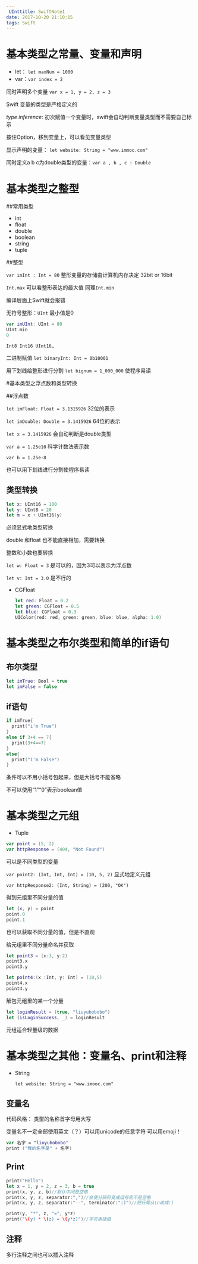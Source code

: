 ```yaml
---
 UInttitle: SwiftNote1
date: 2017-10-20 21:10:15
tags: Swift
---
```


# 基本类型之常量、变量和声明

- let： `let maxNum = 1000`
- var：`var index = 2`

同时声明多个变量 `var x = 1, y = 2, z = 3`

Swift 变量的类型是严格定义的

*type inference*: 初次赋值一个变量时，swift会自动判断变量类型而不需要自己标示

按住Option，移到变量上，可以看见变量类型

显示声明的变量： `let website: String = "www.immoc.com"`

同时定义a b c为double类型的变量：`var a , b , c : Double`



# 基本类型之整型

##常用类型

- int
- float
- double
- boolean
- string
- tuple

##整型

`var imInt : Int = 80` 整形变量的存储由计算机内存决定 32bit or 16bit

`Int.max` 可以看整形表达的最大值 同理`Int.min`

编译层面上Swift就会报错

无符号整形：`UInt`  最小值是0

```swift
var imUInt: UInt = 80
UInt.min
0
```

`Int8 Int16 UInt16…`

二进制赋值 `let binaryInt: Int = 0b10001`

用下划线给整形进行分割 `let bignum = 1_000_000` 使程序易读



#基本类型之浮点数和类型转换

##浮点数

`let imFloat: Float = 3.1315926` 32位的表示

`let imDouble: Double = 3.1415926` 64位的表示

`let x = 3.1415926` 会自动判断是double类型

`var a = 1.25e10` 科学计数法表示数

`var b = 1.25e-8`

也可以用下划线进行分割使程序易读

## 类型转换

```swift
let x: UInt16 = 100
let y: UInt8 = 20
let m = x + UInt16(y)
```

必须显式地类型转换

double 和float 也不能直接相加，需要转换

整数和小数也要转换

`let w: Float = 3` 是可以的，因为3可以表示为浮点数

`let v: Int = 3.0` 是不行的

- CGFloat

  ```swift
  let red: Float = 0.2
  let green: CGFloat = 0.5
  let blue: CGFloat = 0.3
  UIColor(red: red, green: green, blue: blue, alpha: 1.0)
  ```



# 基本类型之布尔类型和简单的if语句

## 布尔类型

```swift
let imTrue: Bool = true
let imFalse = false
```

## if语句

```swift
if imTrue{
  print("i'm True")
}
else if 3+4 == 7{
  print(3+4==7)
}
else{
  print("I'm False")
}
```

条件可以不用小括号包起来，但是大括号不能省略

不可以使用“1”“0”表示boolean值



# 基本类型之元组

- Tuple

```swift
var point = (5, 2)
var httpResponse = (404, "Not Found")
```

可以是不同类型的变量

`var point2: (Int, Int, Int) = (10, 5, 2)` 显式地定义元组

`var httpResponse2: (Int, String) = (200, "OK")`

得到元组里不同分量的值

````swift
let (x, y) = point
point.0
point.1
````

也可以获取不同分量的值，但是不直观

给元组里不同分量命名并获取

```swift
let point3 = (x:3, y:2)
point3.x
point3.y

let point4:(x :Int, y: Int) = (10,5)
point4.x
point4.y
```

解包元组里的某一个分量

```swift
let loginResult = (true, "liuyubobobo")
let (isLoginSuccess, _) = loginResult
```

元组适合轻量级的数据



# 基本类型之其他：变量名、print和注释

- String

  `let website: String = "www.imooc.com"`

## 变量名

代码风格： 类型的名称首字母用大写

变量名不一定全部使用英文（？）可以用unicode的任意字符 可以用emoji！

```swift
var 名字 = "liuyubobobo"
print ("我的名字是" + 名字)
```

## Print

```swift
print("Hello")
let x = 1, y = 2, z = 3, b = true
print(x, y, z, b)//默认中间是空格
print(x, y, z, separator:",")//会使分隔符变成逗号而不是空格
print(x, y, z, separator:"--", terminator:":)")//把行尾从\n改成:)

print(y, "*", z, "=", y*z)
print("\(y) * \(z) = \(y*z)")//字符串插值
```

## 注释

多行注释之间也可以插入注释